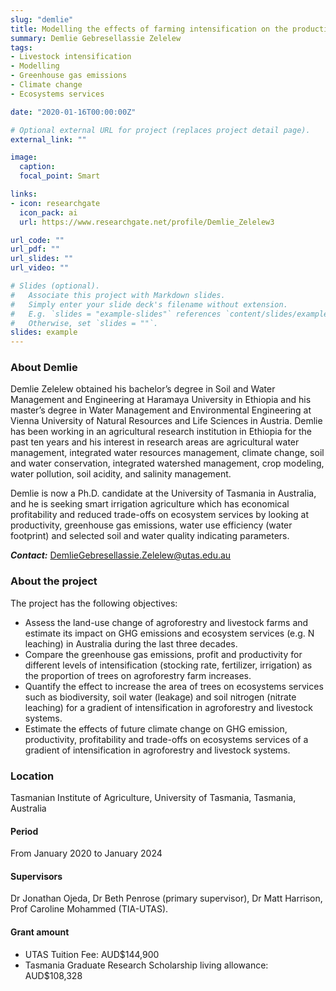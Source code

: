 ```yaml
---
slug: "demlie"
title: Modelling the effects of farming intensification on the productivity, profitability, greenhouse gas emissions and ecosystems services in livestock systems
summary: Demlie Gebresellassie Zelelew
tags:
- Livestock intensification
- Modelling
- Greenhouse gas emissions
- Climate change
- Ecosystems services

date: "2020-01-16T00:00:00Z"

# Optional external URL for project (replaces project detail page).
external_link: ""

image:
  caption: 
  focal_point: Smart

links:
- icon: researchgate
  icon_pack: ai
  url: https://www.researchgate.net/profile/Demlie_Zelelew3

url_code: ""
url_pdf: ""
url_slides: ""
url_video: ""

# Slides (optional).
#   Associate this project with Markdown slides.
#   Simply enter your slide deck's filename without extension.
#   E.g. `slides = "example-slides"` references `content/slides/example-slides.md`.
#   Otherwise, set `slides = ""`.
slides: example
---
```


### About Demlie

Demlie Zelelew obtained his bachelor’s degree in Soil and Water Management and Engineering at Haramaya University in Ethiopia and his master’s degree in Water Management and Environmental Engineering at Vienna University of Natural Resources and Life Sciences in Austria. Demlie has been working in an agricultural research institution in Ethiopia for the past ten years and his interest in research areas are agricultural water management, integrated water resources management, climate change, soil and water conservation, integrated watershed management, crop modeling, water pollution, soil acidity, and salinity management.

Demlie is now a Ph.D. candidate at the University of Tasmania in Australia, and he is seeking smart irrigation agriculture which has economical profitability and reduced trade-offs on ecosystem services by looking at productivity, greenhouse gas emissions, water use efficiency (water footprint) and selected soil and water quality indicating parameters.

**_Contact:_** DemlieGebresellassie.Zelelew@utas.edu.au

### About the project

The project has the following objectives:

- Assess the land-use change of agroforestry and livestock farms and estimate its impact on GHG emissions and ecosystem services (e.g. N leaching) in Australia during the last three decades.
- Compare the greenhouse gas emissions, profit and productivity for different levels of intensification (stocking rate, fertilizer, irrigation) as the proportion of trees on agroforestry farm increases.
- Quantify the effect to increase the area of trees on ecosystems services such as biodiversity, soil water (leakage) and soil nitrogen (nitrate leaching) for a gradient of intensification in agroforestry and livestock systems.
- Estimate the effects of future climate change on GHG emission, productivity, profitability and trade-offs on ecosystems services of a gradient of intensification in agroforestry and livestock systems.

### Location
Tasmanian Institute of Agriculture, University of Tasmania, Tasmania, Australia

#### Period
From January 2020 to January 2024

#### Supervisors
Dr Jonathan Ojeda, Dr Beth Penrose (primary supervisor), Dr Matt Harrison, Prof Caroline Mohammed (TIA-UTAS).

#### Grant amount
- UTAS Tuition Fee: AUD$144,900
- Tasmania Graduate Research Scholarship living allowance: AUD$108,328

